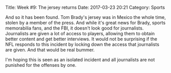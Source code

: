 Title: Week #9: The jersey returns
Date: 2017-03-23 20:21
Category: Sports

And so it has been found. Tom Brady's jersey was in Mexico the whole time, stolen by a member of the press. And while it's great news for Brady, sports memorabilia fans, and the FBI, it doesn't look good for journalists. Journalists are given a lot of access to players, allowing them to obtain better content and get better interviews. It would not be surprising if the NFL responds to this incident by locking down the access that journalists are given. And that would be real bummer.

I'm hoping this is seen as an isolated incident and all journalists are not punished for the offenses by one.
